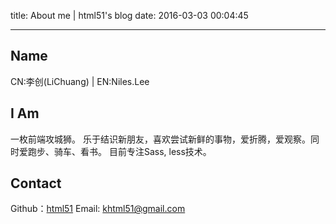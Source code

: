 title: About me | html51's blog
date: 2016-03-03 00:04:45

---
## Name
CN:李创(LiChuang) | EN:Niles.Lee

## I Am
一枚前端攻城狮。
乐于结识新朋友，喜欢尝试新鲜的事物，爱折腾，爱观察。同时爱跑步、骑车、看书。
目前专注Sass, less技术。

## Contact
Github：[html51](http://github.com/html51)
Email: khtml51@gmail.com



